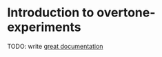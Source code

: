 # Introduction to overtone-experiments

TODO: write [great documentation](http://jacobian.org/writing/great-documentation/what-to-write/)
